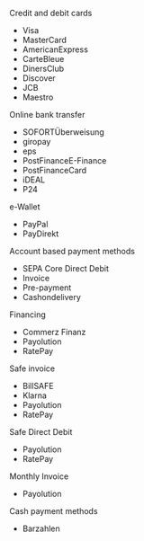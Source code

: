 Credit and debit cards
* Visa
* MasterCard
* AmericanExpress
* CarteBleue
* DinersClub
* Discover
* JCB
* Maestro

Online bank transfer
* SOFORTÜberweisung
* giropay
* eps
* PostFinanceE-Finance
* PostFinanceCard
* iDEAL
* P24

e-Wallet
* PayPal
* PayDirekt

Account based payment methods
* SEPA Core Direct Debit
* Invoice
* Pre-payment
* Cashondelivery

Financing
* Commerz Finanz
* Payolution
* RatePay

Safe invoice
* BillSAFE
* Klarna
* Payolution
* RatePay

Safe Direct Debit
* Payolution
* RatePay

Monthly Invoice
* Payolution

Cash payment methods 
* Barzahlen